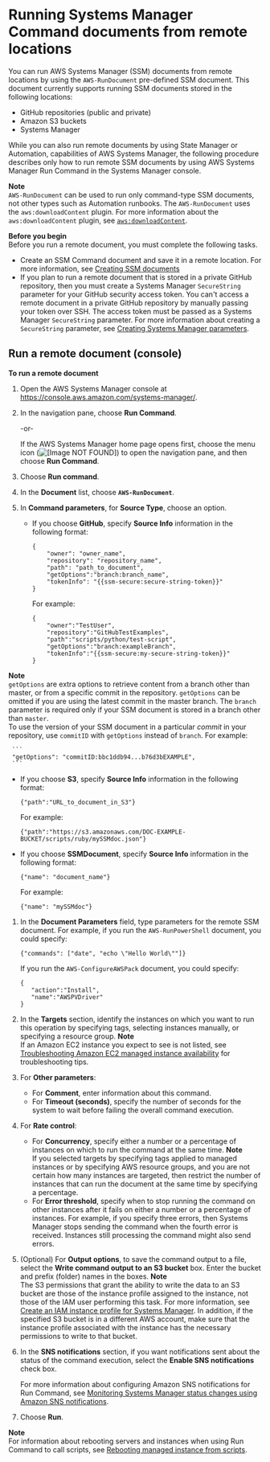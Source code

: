 # Running Systems Manager Command documents from remote locations<a name="run-remote-documents"></a>

You can run AWS Systems Manager \(SSM\) documents from remote locations by using the `AWS-RunDocument` pre\-defined SSM document\. This document currently supports running SSM documents stored in the following locations:
+ GitHub repositories \(public and private\)
+ Amazon S3 buckets
+ Systems Manager

While you can also run remote documents by using State Manager or Automation, capabilities of AWS Systems Manager, the following procedure describes only how to run remote SSM documents by using AWS Systems Manager Run Command in the Systems Manager console\. 

**Note**  
`AWS-RunDocument` can be used to run only command\-type SSM documents, not other types such as Automation runbooks\. The `AWS-RunDocument` uses the `aws:downloadContent` plugin\. For more information about the `aws:downloadContent` plugin, see [`aws:downloadContent`](ssm-plugins.md#aws-downloadContent)\.

**Before you begin**  
Before you run a remote document, you must complete the following tasks\.
+ Create an SSM Command document and save it in a remote location\. For more information, see [Creating SSM documents](create-ssm-doc.md)
+ If you plan to run a remote document that is stored in a private GitHub repository, then you must create a Systems Manager `SecureString` parameter for your GitHub security access token\. You can't access a remote document in a private GitHub repository by manually passing your token over SSH\. The access token must be passed as a Systems Manager `SecureString` parameter\. For more information about creating a `SecureString` parameter, see [Creating Systems Manager parameters](sysman-paramstore-su-create.md)\.

## Run a remote document \(console\)<a name="run-remote-documents-console"></a>

**To run a remote document**

1. Open the AWS Systems Manager console at [https://console\.aws\.amazon\.com/systems\-manager/](https://console.aws.amazon.com/systems-manager/)\.

1. In the navigation pane, choose **Run Command**\.

   \-or\-

   If the AWS Systems Manager home page opens first, choose the menu icon \(![\[Image NOT FOUND\]](http://docs.aws.amazon.com/systems-manager/latest/userguide/images/menu-icon-small.png)\) to open the navigation pane, and then choose **Run Command**\.

1. Choose **Run command**\.

1. In the **Document** list, choose **`AWS-RunDocument`**\.

1. In **Command parameters**, for **Source Type**, choose an option\. 
   + If you choose **GitHub**, specify **Source Info** information in the following format:

     ```
     {
         "owner": "owner_name",
         "repository": "repository_name",
         "path": "path_to_document",
         "getOptions":"branch:branch_name",
         "tokenInfo": "{{ssm-secure:secure-string-token}}"
     }
     ```

     For example:

     ```
     {
         "owner":"TestUser",
         "repository":"GitHubTestExamples",
         "path":"scripts/python/test-script",
         "getOptions":"branch:exampleBranch",
         "tokenInfo":"{{ssm-secure:my-secure-string-token}}"
     }
     ```
**Note**  
`getOptions` are extra options to retrieve content from a branch other than master, or from a specific commit in the repository\. `getOptions` can be omitted if you are using the latest commit in the master branch\. The `branch` parameter is required only if your SSM document is stored in a branch other than `master`\.  
To use the version of your SSM document in a particular *commit* in your repository, use `commitID` with `getOptions` instead of `branch`\. For example:  

     ```
     "getOptions": "commitID:bbc1ddb94...b76d3bEXAMPLE",
     ```
   + If you choose **S3**, specify **Source Info** information in the following format:

     ```
     {"path":"URL_to_document_in_S3"}
     ```

     For example:

     ```
     {"path":"https://s3.amazonaws.com/DOC-EXAMPLE-BUCKET/scripts/ruby/mySSMdoc.json"}
     ```
   + If you choose **SSMDocument**, specify **Source Info** information in the following format:

     ```
     {"name": "document_name"}
     ```

     For example:

     ```
     {"name": "mySSMdoc"}
     ```

1. In the **Document Parameters** field, type parameters for the remote SSM document\. For example, if you run the `AWS-RunPowerShell` document, you could specify:

   ```
   {"commands": ["date", "echo \"Hello World\""]}
   ```

   If you run the `AWS-ConfigureAWSPack` document, you could specify:

   ```
   {
      "action":"Install",
      "name":"AWSPVDriver"
   }
   ```

1. In the **Targets** section, identify the instances on which you want to run this operation by specifying tags, selecting instances manually, or specifying a resource group\.
**Note**  
If an Amazon EC2 instance you expect to see is not listed, see [Troubleshooting Amazon EC2 managed instance availability](troubleshooting-managed-instances.md) for troubleshooting tips\.

1. For **Other parameters**:
   + For **Comment**, enter information about this command\.
   + For **Timeout \(seconds\)**, specify the number of seconds for the system to wait before failing the overall command execution\. 

1. For **Rate control**:
   + For **Concurrency**, specify either a number or a percentage of instances on which to run the command at the same time\.
**Note**  
If you selected targets by specifying tags applied to managed instances or by specifying AWS resource groups, and you are not certain how many instances are targeted, then restrict the number of instances that can run the document at the same time by specifying a percentage\.
   + For **Error threshold**, specify when to stop running the command on other instances after it fails on either a number or a percentage of instances\. For example, if you specify three errors, then Systems Manager stops sending the command when the fourth error is received\. Instances still processing the command might also send errors\.

1. \(Optional\) For **Output options**, to save the command output to a file, select the **Write command output to an S3 bucket** box\. Enter the bucket and prefix \(folder\) names in the boxes\.
**Note**  
The S3 permissions that grant the ability to write the data to an S3 bucket are those of the instance profile assigned to the instance, not those of the IAM user performing this task\. For more information, see [Create an IAM instance profile for Systems Manager](setup-instance-profile.md)\. In addition, if the specified S3 bucket is in a different AWS account, make sure that the instance profile associated with the instance has the necessary permissions to write to that bucket\.

1. In the **SNS notifications** section, if you want notifications sent about the status of the command execution, select the **Enable SNS notifications** check box\.

   For more information about configuring Amazon SNS notifications for Run Command, see [Monitoring Systems Manager status changes using Amazon SNS notifications](monitoring-sns-notifications.md)\.

1. Choose **Run**\.

**Note**  
For information about rebooting servers and instances when using Run Command to call scripts, see [Rebooting managed instance from scripts](send-commands-reboot.md)\.